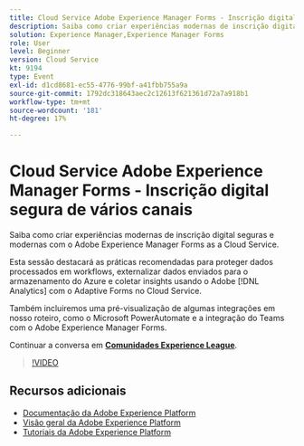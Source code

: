 ```yaml
---
title: Cloud Service Adobe Experience Manager Forms - Inscrição digital segura de vários canais
description: Saiba como criar experiências modernas de inscrição digital seguras e modernas com o Adobe Experience Manager Forms as a Cloud Service. Esta sessão destacará as práticas recomendadas para proteger dados processados em workflows, externalizar dados enviados para o armazenamento do Azure e coletar insights usando o Adobe [!DNL Analytics] com o Adaptive Forms no Cloud Service.
solution: Experience Manager,Experience Manager Forms
role: User
level: Beginner
version: Cloud Service
kt: 9194
type: Event
exl-id: d1cd8681-ec55-4776-99bf-a41fbb755a9a
source-git-commit: 1792dc318643aec2c12613f621361d72a7a918b1
workflow-type: tm+mt
source-wordcount: '181'
ht-degree: 17%

---
```


# Cloud Service Adobe Experience Manager Forms - Inscrição digital segura de vários canais

Saiba como criar experiências modernas de inscrição digital seguras e modernas com o Adobe Experience Manager Forms as a Cloud Service.

Esta sessão destacará as práticas recomendadas para proteger dados processados em workflows, externalizar dados enviados para o armazenamento do Azure e coletar insights usando o Adobe [!DNL Analytics] com o Adaptive Forms no Cloud Service.

Também incluiremos uma pré-visualização de algumas integrações em nosso roteiro, como o Microsoft PowerAutomate e a integração do Teams com o Adobe Experience Manager Forms.

Continuar a conversa em **[Comunidades Experience League](https://adobe.ly/3CQjKgg)**.

>[!VIDEO](https://video.tv.adobe.com/v/337887/?quality=12&learn=on&hidetitle=true)

## Recursos adicionais

- [Documentação da Adobe Experience Platform](https://experienceleague.adobe.com/docs/experience-platform.html?lang=pt-BR)
- [Visão geral da Adobe Experience Platform](https://experienceleague.adobe.com/docs/experience-platform/landing/home.html?lang=pt-BR)
- [Tutoriais da Adobe Experience Platform](https://experienceleague.adobe.com/docs/platform-learn/tutorials/overview.html?lang=pt-BR)
